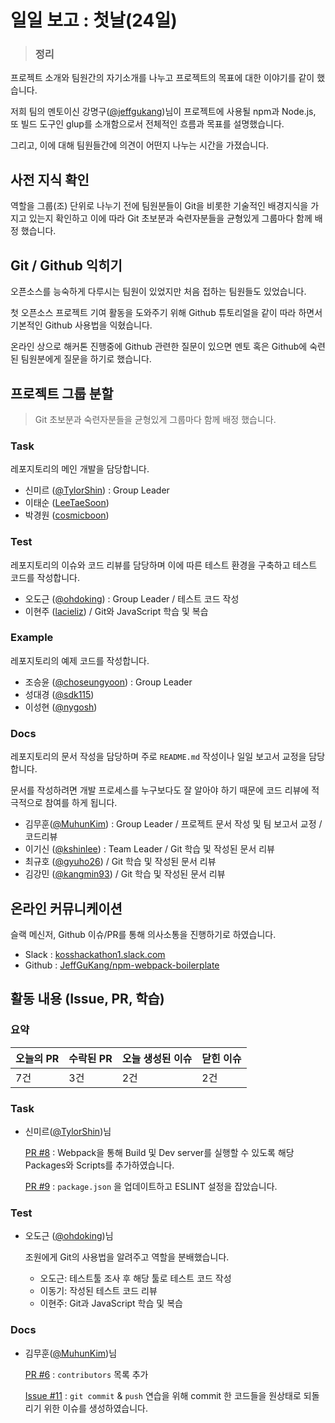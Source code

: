# 일일 보고 : 첫날(24일)

> ### 정리
프로젝트 소개와 팀원간의 자기소개를 나누고 프로젝트의 목표에 대한 이야기를 같이 했습니다.

저희 팀의 멘토이신 강명구([@jeffgukang](https://github.com/jeffgukang))님이 프로젝트에 사용될 npm과 Node.js, 또 빌드 도구인 glup를 소개함으로서 전체적인 흐름과 목표를 설명했습니다.

그리고, 이에 대해 팀원들간에 의견이 어떤지 나누는 시간을 가졌습니다.

## 사전 지식 확인

역할을 그룹(조) 단위로 나누기 전에 팀원분들이 Git을 비롯한 기술적인 배경지식을 가지고 있는지 확인하고 이에 따라 Git 초보분과 숙련자분들을 균형있게 그룹마다 함께 배정 했습니다.

## Git / Github 익히기

오픈소스를 능숙하게 다루시는 팀원이 있었지만 처음 접하는 팀원들도 있었습니다.

첫 오픈소스 프로젝트 기여 활동을 도와주기 위해 Github 튜토리얼을 같이 따라 하면서 기본적인 Github 사용법을 익혔습니다.

온라인 상으로 해커톤 진행중에 Github 관련한 질문이 있으면 멘토 혹은 Github에 숙련된 팀원분에게 질문을 하기로 했습니다.

## 프로젝트 그룹 분할
> Git 초보분과 숙련자분들을 균형있게 그룹마다 함께 배정 했습니다.

### Task

레포지토리의 메인 개발을 담당합니다.

- 신미르 ([@TylorShin](https://github.com/TylorShin)) : Group Leader
- 이태순 ([LeeTaeSoon](https://github.com/LeeTaeSoon))
- 박경원 ([cosmicboon](https://github.com/cosmicboon))

### Test

레포지토리의 이슈와 코드 리뷰를 담당하며 이에 따른 테스트 환경을 구축하고 테스트 코드를 작성합니다.

- 오도근 ([@ohdoking](https://github.com/ohdoking)) : Group Leader / 테스트 코드 작성
- 이현주 ([lacieliz](https://github.com/lacieliz)) / Git와 JavaScript 학습 및 복습

### Example

레포지토리의 예제 코드를 작성합니다.

- 조승윤 ([@choseungyoon](https://github.com/choseungyoon)) : Group Leader
- 성대경 ([@sdk115](https://github.com/sdk115))
- 이성현 ([@nygosh](https://github.com/nygosh))

### Docs

레포지토리의 문서 작성을 담당하며 주로 `README.md` 작성이나 일일 보고서 교정을 담당합니다.

문서를 작성하려면 개발 프로세스를 누구보다도 잘 알아야 하기 때문에 코드 리뷰에 적극적으로 참여를 하게 됩니다.

- 김무훈([@MuhunKim](https://github.com/MuhunKim)) : Group Leader / 프로젝트 문서 작성 및 팀 보고서 교정 / 코드리뷰
- 이기신 ([@kshinlee](https://github.com/kshinlee)) : Team Leader / Git 학습 및 작성된 문서 리뷰
- 최규호 ([@gyuho26](https://github.com/gyuho26)) / Git 학습 및 작성된 문서 리뷰
- 김강민 ([@kangmin93](https://github.com/kangmin93)) / Git 학습 및 작성된 문서 리뷰

## 온라인 커뮤니케이션

슬랙 메신저, Github 이슈/PR를 통해 의사소통을 진행하기로 하였습니다.
- Slack : [kosshackathon1.slack.com](https://kosshackathon1.slack.com)
- Github : [JeffGuKang/npm-webpack-boilerplate](https://github.com/JeffGuKang/npm-webpack-boilerplate)

## 활동 내용 (Issue, PR, 학습)

### 요약
| 오늘의 PR | 수락된 PR | 오늘 생성된 이슈 | 닫힌 이슈 |
| --- | --- | --- | --- |
| 7건 | 3건 | 2건 | 2건 |

### Task
- 신미르([@TylorShin](https://github.com/TylorShin))님

  [PR #8](https://github.com/JeffGuKang/npm-webpack-boilerplate/pull/8) : Webpack을 통해 Build 및 Dev server를 실행할 수 있도록 해당 Packages와 Scripts를 추가하였습니다.

  [PR #9](https://github.com/JeffGuKang/npm-webpack-boilerplate/pull/8) : `package.json` 을 업데이트하고 ESLINT 설정을 잡았습니다.

### Test
- 오도근 ([@ohdoking](https://github.com/ohdoking))님

  조원에게 Git의 사용법을 알려주고 역할을 분배했습니다.
  - 오도근: 테스트툴 조사 후 해당 툴로 테스트 코드 작성
  - 이동기: 작성된 테스트 코드 리뷰
  - 이현주: Git과 JavaScript 학습 및 복습

### Docs
* 김무훈([@MuhunKim](https://github.com/MuhunKim))님

  [PR #6](https://github.com/JeffGuKang/npm-webpack-boilerplate/pull/6) : `contributors` 목록 추가

  [Issue #11](https://github.com/JeffGuKang/npm-webpack-boilerplate/issues/11) : `git commit` & `push` 연습을 위해 commit 한 코드들을 원상태로 되돌리기 위한 이슈를 생성하였습니다.
